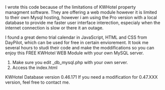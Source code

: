 I wrote this code because of the limitations of KWHotel property managment software. They are offering a web module however it is limited to their own Mysql hosting, however i am using the Pro version with a local database to provide me faster user interface interection, especialy when the internet connection is slow or there it an outage.

I found a great demo trial calendar in JavaScript, HTML and CSS from DayPilot, which can be used for free in certain enviorement. It took me several hours to studi their code and make the moddifications so you can enjoy this FREE KWHotel WEB Module with your own MySQL server.

1. Make sure you edit _db_mysql.php with your own server.
2. Access the index.html

KWHotel Database version 0.46.171
If you need a modification for 0.47.XXX version, feel free to contact me.